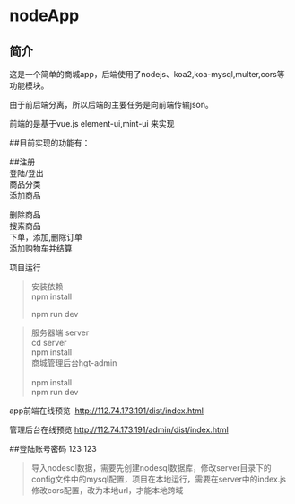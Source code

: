 nodeApp
====
简介
----
这是一个简单的商城app，后端使用了nodejs、koa2,koa-mysql,multer,cors等功能模块。<br>

由于前后端分离，所以后端的主要任务是向前端传输json。<br>

前端的是基于vue.js element-ui,mint-ui  来实现<br>


##目前实现的功能有：<br>

##注册<br>
登陆/登出<br>
商品分类<br>
添加商品<br>

删除商品<br>
搜索商品<br>
下单，添加,删除订单<br>
添加购物车并结算<br>




项目运行<br>

> 安装依赖<br>
> npm install<br>
>
>npm run dev<br>


>服务器端  server<br>
> cd server<br> 
npm install <br>
>商城管理后台hgt-admin<br>
><br>
>npm install <br> 
npm run dev<br> 
>

app前端在线预览  http://112.74.173.191/dist/index.html

管理后台在线预览  http://112.74.173.191/admin/dist/index.html

##登陆账号密码 123  123<br>
>导入nodesql数据，需要先创建nodesql数据库，修改server目录下的config文件中的mysql配置，项目在本地运行，需要在server中的index.js修改cors配置，改为本地url，才能本地跨域


